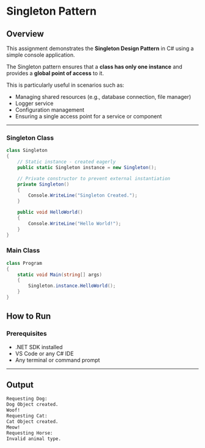# Singleton Pattern

## Overview

This assignment demonstrates the **Singleton Design Pattern** in C# using a simple console application.

The Singleton pattern ensures that a **class has only one instance** and provides a **global point of access** to it.

This is particularly useful in scenarios such as:
- Managing shared resources (e.g., database connection, file manager)
- Logger service
- Configuration management
- Ensuring a single access point for a service or component

---

### Singleton Class

```csharp
class Singleton
{
    // Static instance - created eagerly
    public static Singleton instance = new Singleton();

    // Private constructor to prevent external instantiation
    private Singleton()
    {
        Console.WriteLine("Singleton Created.");
    }

    public void HelloWorld()
    {
        Console.WriteLine("Hello World!");
    }
}
```

### Main Class

```csharp
class Program
{
    static void Main(string[] args)
    {
        Singleton.instance.HelloWorld();
    }
}
```

## How to Run
### Prerequisites
- .NET SDK installed
- VS Code or any C# IDE
- Any terminal or command prompt

---

## Output
```bash
Requesting Dog:
Dog Object created.
Woof!
Requesting Cat:
Cat Object created.
Meow!
Requesting Horse:
Invalid animal type.
```